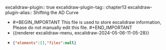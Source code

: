 excalidraw-plugin:: true
excalidraw-plugin-tag:: chapter13
excalidraw-plugin-alias:: Shifting the AD Curve

- #+BEGIN_IMPORTANT
  This file is used to store excalidraw information, Please do not manually edit this file.
  #+END_IMPORTANT
- {{renderer excalidraw-menu, excalidraw-2024-05-06-11-05-28}}
- ```json
  {"elements":[],"files":null}
  ```